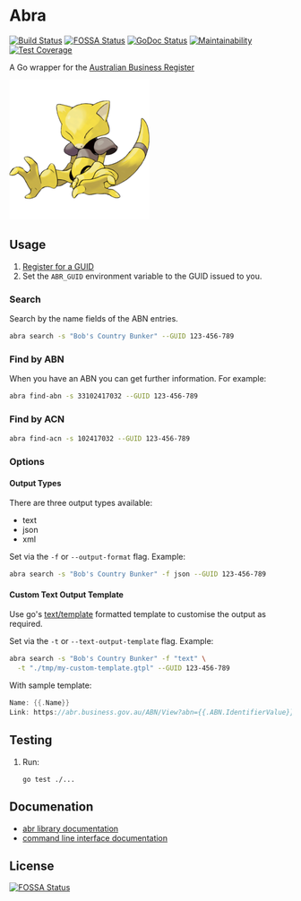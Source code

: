 # Abra

[![Build Status](https://travis-ci.org/ace-teknologi/abra.svg?branch=master)](https://travis-ci.org/ace-teknologi/abra)
[![FOSSA Status](https://app.fossa.io/api/projects/git%2Bgithub.com%2Face-teknologi%2Fabra.svg?type=shield)](https://app.fossa.io/projects/git%2Bgithub.com%2Face-teknologi%2Fabra?ref=badge_shield)
[![GoDoc Status](https://godoc.org/github.com/ace-teknologi/abra?status.svg)](http://godoc.org/github.com/ace-teknologi/abra)
[![Maintainability](https://api.codeclimate.com/v1/badges/7d27d7ab62e538d6ced1/maintainability)](https://codeclimate.com/github/ace-teknologi/abra/maintainability)
[![Test Coverage](https://api.codeclimate.com/v1/badges/7d27d7ab62e538d6ced1/test_coverage)](https://codeclimate.com/github/ace-teknologi/abra/test_coverage)

A Go wrapper for the
[Australian Business Register](https://abr.business.gov.au/abrxmlsearch/abrxmlsearch.asmx)

![Australian Business Register Applicance](./abra.png)

## Usage

1. [Register for a GUID](https://www.abr.business.gov.au/RegisterAgreement.aspx)
2. Set the `ABR_GUID` environment variable to the GUID issued to you.

### Search

Search by the name fields of the ABN entries.

```bash
abra search -s "Bob's Country Bunker" --GUID 123-456-789
```

### Find by ABN

When you have an ABN you can get further information. For example:

```bash
abra find-abn -s 33102417032 --GUID 123-456-789
```

### Find by ACN

```bash
abra find-acn -s 102417032 --GUID 123-456-789
```

### Options

#### Output Types

There are three output types available:

* text
* json
* xml

Set via the `-f` or `--output-format` flag. Example:

```bash
abra search -s "Bob's Country Bunker" -f json --GUID 123-456-789
```

#### Custom Text Output Template

Use go's [text/template](https://golang.org/pkg/text/template/) formatted
template to customise the output as required.

Set via the `-t` or `--text-output-template` flag. Example:

```bash
abra search -s "Bob's Country Bunker" -f "text" \
  -t "./tmp/my-custom-template.gtpl" --GUID 123-456-789
```

With sample template:
```go
Name: {{.Name}}
Link: https://abr.business.gov.au/ABN/View?abn={{.ABN.IdentifierValue}}
```

## Testing

1.  Run:
    ```
    go test ./...
    ```

## Documenation

* [abr library documentation](https://godoc.org/github.com/ace-teknologi/abra/abra-lib)
* [command line interface documentation](https://godoc.org/github.com/ace-teknologi/abra/cmd)

## License
[![FOSSA Status](https://app.fossa.io/api/projects/git%2Bgithub.com%2Face-teknologi%2Fabra.svg?type=large)](https://app.fossa.io/projects/git%2Bgithub.com%2Face-teknologi%2Fabra?ref=badge_large)
